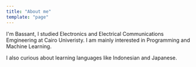 ```yaml
---
title: "About me"
template: "page"
---
```


I'm Bassant, I studied Electronics and Electrical Communications Emgineering at Cairo Univeristy. I am mainly interested in Programming and Machine Learning.

I also curious about learning languages like Indonesian and Japanese.